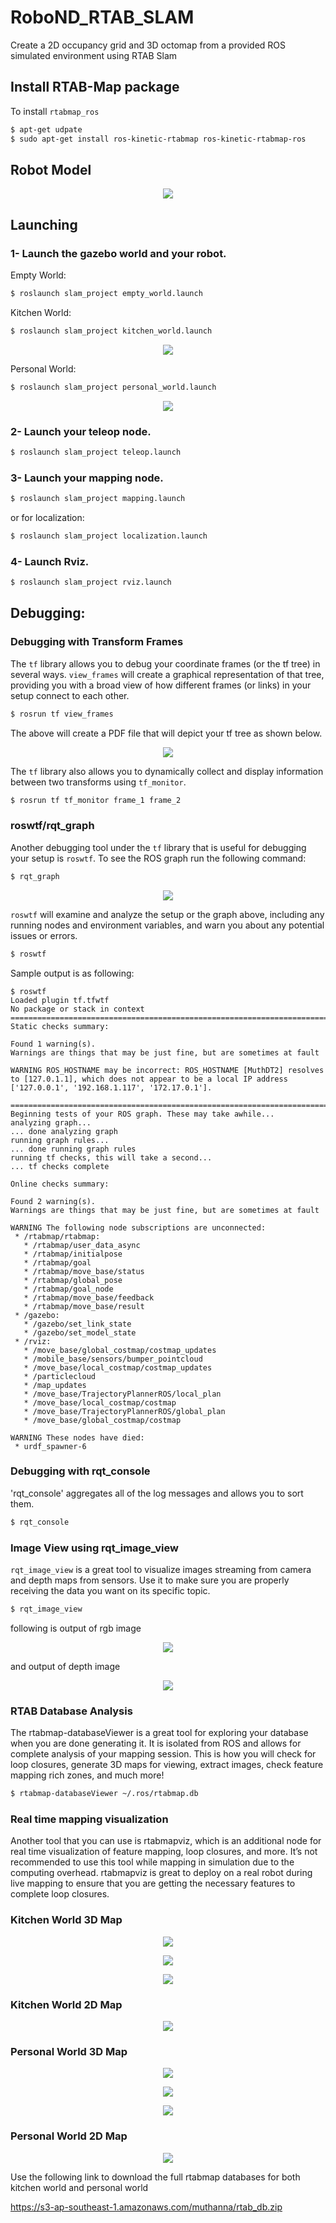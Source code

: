 # RoboND_RTAB_SLAM
Create a 2D occupancy grid and 3D octomap from a provided ROS simulated environment using RTAB Slam


## Install RTAB-Map package
To install `rtabmap_ros`

```bash
$ apt-get udpate
$ sudo apt-get install ros-kinetic-rtabmap ros-kinetic-rtabmap-ros
```

## Robot Model

<p align="center"> <img src="./misc/robot.png"> </p>

## Launching

### 1- Launch the gazebo world and your robot.

Empty World:
```bash
$ roslaunch slam_project empty_world.launch
```

Kitchen World:
```bash
$ roslaunch slam_project kitchen_world.launch
```
<p align="center"> <img src="./misc/kitchen_world.jpg"> </p>

Personal World:
```bash
$ roslaunch slam_project personal_world.launch
```
<p align="center"> <img src="./misc/personal_world.jpg"> </p>


### 2- Launch your teleop node.
```bash
$ roslaunch slam_project teleop.launch
```

### 3- Launch your mapping node.
```bash
$ roslaunch slam_project mapping.launch
```

or for localization:

```bash
$ roslaunch slam_project localization.launch
```

### 4- Launch Rviz.
```bash
$ roslaunch slam_project rviz.launch
```
## Debugging:

### Debugging with Transform Frames

The `tf` library allows you to debug your coordinate frames (or the tf tree) in several ways. `view_frames` will create a graphical representation of that tree, providing you with a broad view of how different frames (or links) in your setup connect to each other.

```bash
$ rosrun tf view_frames
```
The above will create a PDF file that will depict your tf tree as shown below.

<p align="center"> <img src="./misc/tf_map.png"> </p>

The `tf` library also allows you to dynamically collect and display information between two transforms using `tf_monitor`.

```bash
$ rosrun tf tf_monitor frame_1 frame_2
```

### roswtf/rqt_graph

Another debugging tool under the `tf` library that is useful for debugging your setup is `roswtf`. To see the ROS graph run the following command:

```bash
$ rqt_graph
```
<p align="center"> <img src="./misc/rosgraph.png"> </p>

`roswtf` will examine and analyze the setup or the graph above, including any running nodes and environment variables, and warn you about any potential issues or errors.

```bash
$ roswtf
```
Sample output is as following:

```text
$ roswtf
Loaded plugin tf.tfwtf
No package or stack in context
================================================================================
Static checks summary:

Found 1 warning(s).
Warnings are things that may be just fine, but are sometimes at fault

WARNING ROS_HOSTNAME may be incorrect: ROS_HOSTNAME [MuthDT2] resolves to [127.0.1.1], which does not appear to be a local IP address ['127.0.0.1', '192.168.1.117', '172.17.0.1'].

================================================================================
Beginning tests of your ROS graph. These may take awhile...
analyzing graph...
... done analyzing graph
running graph rules...
... done running graph rules
running tf checks, this will take a second...
... tf checks complete

Online checks summary:

Found 2 warning(s).
Warnings are things that may be just fine, but are sometimes at fault

WARNING The following node subscriptions are unconnected:
 * /rtabmap/rtabmap:
   * /rtabmap/user_data_async
   * /rtabmap/initialpose
   * /rtabmap/goal
   * /rtabmap/move_base/status
   * /rtabmap/global_pose
   * /rtabmap/goal_node
   * /rtabmap/move_base/feedback
   * /rtabmap/move_base/result
 * /gazebo:
   * /gazebo/set_link_state
   * /gazebo/set_model_state
 * /rviz:
   * /move_base/global_costmap/costmap_updates
   * /mobile_base/sensors/bumper_pointcloud
   * /move_base/local_costmap/costmap_updates
   * /particlecloud
   * /map_updates
   * /move_base/TrajectoryPlannerROS/local_plan
   * /move_base/local_costmap/costmap
   * /move_base/TrajectoryPlannerROS/global_plan
   * /move_base/global_costmap/costmap

WARNING These nodes have died:
 * urdf_spawner-6

```


### Debugging with rqt_console

'rqt_console' aggregates all of the log messages and allows you to sort them.

```bash
$ rqt_console
```

### Image View using rqt_image_view

`rqt_image_view` is a great tool to visualize images streaming from camera and depth maps from sensors. Use it to make sure you are properly receiving the data you want on its specific topic.

```bash
$ rqt_image_view
```
following is output of rgb image

<p align="center"> <img src="./misc/rqtimage_rgb.png"> </p>

and output of depth image

<p align="center"> <img src="./misc/rqtimage_depth.png"> </p>


### RTAB Database Analysis

The rtabmap-databaseViewer is a great tool for exploring your database when you are done generating it. It is isolated from ROS and allows for complete analysis of your mapping session. This is how you will check for loop closures, generate 3D maps for viewing, extract images, check feature mapping rich zones, and much more!

```bash
$ rtabmap-databaseViewer ~/.ros/rtabmap.db
```

### Real time mapping visualization

Another tool that you can use is rtabmapviz, which is an additional node for real time visualization of feature mapping, loop closures, and more. It’s not recommended to use this tool while mapping in simulation due to the computing overhead. rtabmapviz is great to deploy on a real robot during live mapping to ensure that you are getting the necessary features to complete loop closures.

### Kitchen World 3D Map

<p align="center"> <img src="./misc/kitchen_3d_1.png"> </p>

<p align="center"> <img src="./misc/kitchen_3d_2.png"> </p>

<p align="center"> <img src="./misc/kitchen_3d_3.png"> </p>

### Kitchen World 2D Map

<p align="center"> <img src="./misc/kitchen_2d.png"> </p>

### Personal World 3D Map

<p align="center"> <img src="./misc/personal_3d_1.png"> </p>

<p align="center"> <img src="./misc/personal_3d_2.png"> </p>

<p align="center"> <img src="./misc/personal_3d_3.png"> </p>

### Personal World 2D Map

<p align="center"> <img src="./misc/personal_2d.png"> </p>

Use the following link to download the full rtabmap databases for both kitchen world and personal world

https://s3-ap-southeast-1.amazonaws.com/muthanna/rtab_db.zip
